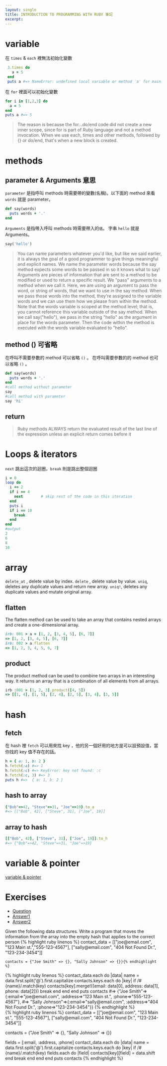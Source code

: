 ```yaml
---
layout: single
title: INTRODUCTION TO PROGRAMMING WITH RUBY 筆記
excerpt: 
---
```

# variable
在 `times` & `each` 裡無法初始化變數
```ruby
 3.times do
   a = 5
 end
 puts a #=> NameError: undefined local variable or method `a' for main:Object
```
在 `for` 裡面可以初始化變數
```ruby
for i in [1,2,3] do
  a = 5
end
puts a #=> 5
```
> The reason is because the for...do/end code did not create a new inner scope, since for is part of Ruby language and not a method invocation. When we use each, times and other methods, followed by {} or do/end, that's when a new block is created.

# methods
## parameter & Arguments 意思
`parameter` 是指呼叫 methods 時需要帶的變數(名稱)。以下面的 method 來看 `words` 就是 parameter。
```ruby
def say(words)
  puts words + '.'
end
```
`Arguments` 是指帶入呼叫 methods 時需要帶入的`值`。
字串 `hello` 就是 Arguments。
```ruby
say('hello')
```
> You can name parameters whatever you'd like, but like we said earlier, it is always the goal of a good programmer to give things meaningful and explicit names. We name the parameter words because the say method expects some words to be passed in so it knows what to say! Arguments are pieces of information that are sent to a method to be modified or used to return a specific result. We "pass" arguments to a method when we call it. Here, we are using an argument to pass the word, or string of words, that we want to use in the say method. When we pass those words into the method, they're assigned to the variable words and we can use them how we please from within the method. Note that the words variable is scoped at the method level; that is, you cannot reference this variable outside of the say method.
When we call say("hello"), we pass in the string "hello" as the argument in place for the words parameter. Then the code within the method is executed with the words variable evaluated to "hello".

## method () 可省略
在呼叫不需要參數的 method 可以省略 `()` 。
在呼叫需要參數的的 method 也可以省略 `()` 。

```ruby
def say(words)
  puts words + '.'
end
#call method without parameter
say
#call method with parameter
say 'hi'
```

## return
> Ruby methods ALWAYS return the evaluated result of the last line of the expression unless an explicit return comes before it

# Loops & iterators
`next` 跳出這次的迴圈，`break` 則是跳出整個迴圈
```ruby
i = 0
loop do
  i += 2
  if i == 4
    next        # skip rest of the code in this iteration
  end
  puts i
  if i == 10
    break
  end
end
#output
2
6
8
10
```

# array
`delete_at` , delete value by index.
`delete` , delete value by value.
`uniq`, deletes any duplicate values and return new array.
`uniq!`, deletes any duplicate values and mutate original array.
## flatten
The flatten method can be used to take an array that contains nested arrays and create a one-dimensional array.
```ruby
irb: 001 > a = [1, 2, [3, 4, 5], [6, 7]]
=> [1, 2, [3, 4, 5], [6, 7]]
irb: 002 > a.flatten
=> [1, 2, 3, 4, 5, 6, 7]
```
## product

The product method can be used to combine two arrays in an interesting way. It returns an array that is a combination of all elements from all arrays.
```ruby
irb :001 > [1, 2, 3].product([4, 5])
=> [[1, 4], [1, 5], [2, 4], [2, 5], [3, 4], [3, 5]]
```

# hash
## fetch
在 hash 裡 `fetch` 可以用來找 key ，他的另一個好用的地方是可以設預設值，當你找的 key 值不存在的話。
```ruby
h = { a: 1, b: 2 }
h.fetch(:a) #=> 1
h.fetch(:c) #=> KeyError: key not found: :c
h.fetch(:c, 3) #=> 3
puts h #=>  { a: 1, b: 2 }
```
## hash to array
```ruby
{"Bob"=>42, "Steve"=>31, "Joe"=>19}.to_a
#=> [["Bob", 42], ["Steve", 31], ["Joe", 19]]
```
## array to hash
```ruby
[["Bob", 42], ["Steve", 31], ["Joe", 19]].to_h
#=> {"Bob"=>42, "Steve"=>31, "Joe"=>19}
```

# variable & pointer
[variable & pointer](https://launchschool.com/books/ruby/read/more_stuff#variables_as_pointers)

# Exercises
<div class="tabs">
  <ul>
    <li><a href="#tabs-1">Question</a></li>
    <li><a href="#tabs-2">Answer1</a></li>
    <li><a href="#tabs-3">Answer2</a></li>
  </ul>
  <div id="tabs-1">
    Given the following data structures. Write a program that moves the information from the array into the empty hash that applies to the correct person
    {% highlight ruby linenos %}
    contact_data = [["joe@email.com", "123 Main st.","555-123-4567"],
    ["sally@email.com", "404 Not Found Dr.", "123-234-3454"]]

    contacts = {"Joe Smith" => {}, "Sally Johnson" => {}}{% endhighlight %}
  </div>

<div id="tabs-2">
{% highlight ruby linenos %}
contact_data.each do |data|
  name = data.first.split('@').first.capitalize
  contacts.keys.each do |key|
    if /#{name}/.match(key)
      contacts[key].merge!({email: data[0], address: data[1], phone: data[2]})
      break
    end
  end
end
puts contacts
#=> {"Joe Smith"=>{:email=>"joe@email.com", :address=>"123 Main st.", :phone=>"555-123-4567"},
#=> "Sally Johnson"=>{:email=>"sally@email.com", :address=>"404 Not Found Dr.", :phone=>"123-234-3454"}}
{% endhighlight %}
</div>

<div id="tabs-3">
{% highlight ruby linenos %}
contact_data = [["joe@email.com", "123 Main st.", "555-123-4567"],
          ["sally@email.com", "404 Not Found Dr.", "123-234-3454"]]

contacts = {"Joe Smith" => {}, "Sally Johnson" => {}}

fields = [:email, :address, :phone]
contact_data.each do |data|
name = data.first.split('@').first.capitalize
  contacts.keys.each do |key|
    if /#{name}/.match(key)
      fields.each do |field|
        contacts[key][field] = data.shift
      end
      break
    end
  end
end
puts contacts
{% endhighlight %}
</div>

</div>
